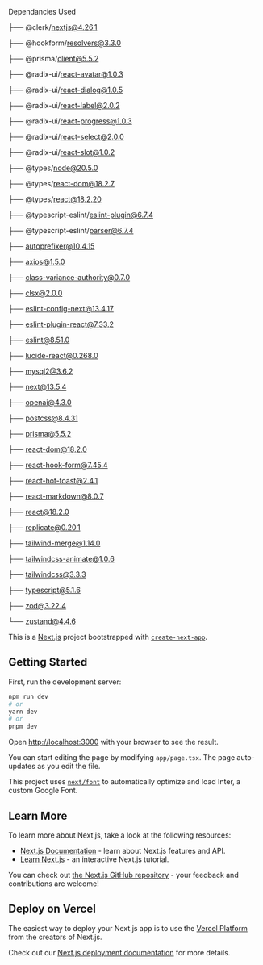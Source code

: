 Dependancies Used

├── @clerk/nextjs@4.26.1

├── @hookform/resolvers@3.3.0

├── @prisma/client@5.5.2

├── @radix-ui/react-avatar@1.0.3

├── @radix-ui/react-dialog@1.0.5

├── @radix-ui/react-label@2.0.2

├── @radix-ui/react-progress@1.0.3

├── @radix-ui/react-select@2.0.0

├── @radix-ui/react-slot@1.0.2

├── @types/node@20.5.0

├── @types/react-dom@18.2.7

├── @types/react@18.2.20

├── @typescript-eslint/eslint-plugin@6.7.4

├── @typescript-eslint/parser@6.7.4

├── autoprefixer@10.4.15

├── axios@1.5.0

├── class-variance-authority@0.7.0

├── clsx@2.0.0

├── eslint-config-next@13.4.17

├── eslint-plugin-react@7.33.2

├── eslint@8.51.0

├── lucide-react@0.268.0

├── mysql2@3.6.2

├── next@13.5.4

├── openai@4.3.0

├── postcss@8.4.31

├── prisma@5.5.2

├── react-dom@18.2.0

├── react-hook-form@7.45.4

├── react-hot-toast@2.4.1

├── react-markdown@8.0.7

├── react@18.2.0

├── replicate@0.20.1

├── tailwind-merge@1.14.0

├── tailwindcss-animate@1.0.6

├── tailwindcss@3.3.3

├── typescript@5.1.6

├── zod@3.22.4

└── zustand@4.4.6

This is a [Next.js](https://nextjs.org/) project bootstrapped with [`create-next-app`](https://github.com/vercel/next.js/tree/canary/packages/create-next-app).

## Getting Started

First, run the development server:

```bash
npm run dev
# or
yarn dev
# or
pnpm dev
```

Open [http://localhost:3000](http://localhost:3000) with your browser to see the result.

You can start editing the page by modifying `app/page.tsx`. The page auto-updates as you edit the file.

This project uses [`next/font`](https://nextjs.org/docs/basic-features/font-optimization) to automatically optimize and load Inter, a custom Google Font.

## Learn More

To learn more about Next.js, take a look at the following resources:

- [Next.js Documentation](https://nextjs.org/docs) - learn about Next.js features and API.
- [Learn Next.js](https://nextjs.org/learn) - an interactive Next.js tutorial.

You can check out [the Next.js GitHub repository](https://github.com/vercel/next.js/) - your feedback and contributions are welcome!

## Deploy on Vercel

The easiest way to deploy your Next.js app is to use the [Vercel Platform](https://vercel.com/new?utm_medium=default-template&filter=next.js&utm_source=create-next-app&utm_campaign=create-next-app-readme) from the creators of Next.js.

Check out our [Next.js deployment documentation](https://nextjs.org/docs/deployment) for more details.
